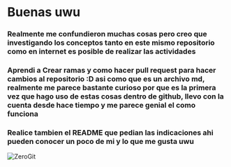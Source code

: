 # Buenas uwu

### Realmente me confundieron muchas cosas pero creo que investigando los conceptos tanto en este mismo repositorio como en internet es posible de realizar las actividades

### Aprendi a Crear ramas y como hacer pull request para hacer cambios al repositorio :D asi como que es un archivo md, realmente me parece bastante curioso por que es la primera vez que hago uso de estas cosas dentro de github, llevo con la cuenta desde hace tiempo y me parece genial el como funciona

### Realice tambien el README que pedian las indicaciones ahi pueden conocer un poco de mi y lo que me gusta uwu
![ZeroGit](https://user-images.githubusercontent.com/53308949/187108390-98267df6-cffe-4bad-9d3a-921e1de4753a.png)
